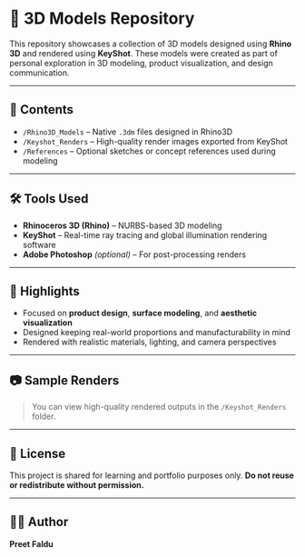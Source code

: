 # 🧱 3D Models Repository

This repository showcases a collection of 3D models designed using **Rhino 3D** and rendered using **KeyShot**. These models were created as part of personal exploration in 3D modeling, product visualization, and design communication.

---

## 📁 Contents

- `/Rhino3D_Models` – Native `.3dm` files designed in Rhino3D
- `/Keyshot_Renders` – High-quality render images exported from KeyShot
- `/References` – Optional sketches or concept references used during modeling

---

## 🛠 Tools Used

- **Rhinoceros 3D (Rhino)** – NURBS-based 3D modeling
- **KeyShot** – Real-time ray tracing and global illumination rendering software
- **Adobe Photoshop** *(optional)* – For post-processing renders

---

## 📌 Highlights

- Focused on **product design**, **surface modeling**, and **aesthetic visualization**
- Designed keeping real-world proportions and manufacturability in mind
- Rendered with realistic materials, lighting, and camera perspectives

---

## 📷 Sample Renders

> You can view high-quality rendered outputs in the `/Keyshot_Renders` folder.

---

## 📄 License

This project is shared for learning and portfolio purposes only. **Do not reuse or redistribute without permission.**

---

## 🙋‍♂️ Author

**Preet Faldu**  
